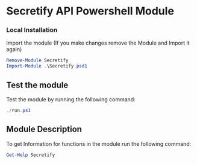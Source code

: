 # Secretify API Powershell Module

### Local Installation
Import the module (If you make changes remove the Module and Import it again) 
```powershell
Remove-Module Secretify
Import-Module .\Secretify.psd1
```
## Test the module 

Test the module by running the following command:
```powershell
./run.ps1 
```

## Module Description
To get Information for functions in the module run the following command:
```powershell
Get-Help Secretify
```
